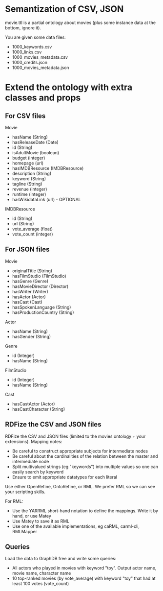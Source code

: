 # Semantization of CSV, JSON

movie.ttl is a partial ontology about movies (plus some instance data at the bottom, ignore it).

You are given some data files:
- 1000_keywords.csv
- 1000_links.csv
- 1000_movies_metadata.csv
- 1000_credits.json
- 1000_movies_metadata.json

# Extend the ontology with extra classes and props

## For CSV files

Movie
- hasName (String)
- hasReleaseDate (Date)
- id (String)
- isAdultMovie (boolean)
- budget (integer)
- homepage (url)
- hasIMDBResource (IMDBResource)
- description (String)
- keyword (String)
- tagline (String)
- revenue (integer)
- runtime (integer)
- hasWikidataLink (url) - OPTIONAL

IMDBResource
- id (String)
- url (String)
- vote_average (float)
- vote_count (integer)

## For JSON files

Movie
- originalTitle (String)
- hasFilmStudio (FilmStudio)
- hasGenre (Genre)
- hasMovieDirector (Director)
- hasWriter (Writer)
- hasActor (Actor)
- hasCast (Cast)
- hasSpokenLanguage (String)
- hasProductionCountry (String)

Actor
- hasName (String)
- hasGender (String)

Genre
- id (Integer)
- hasName (String)

FilmStudio
- id (Integer)
- hasName (String)

Cast
- hasCastActor (Actor)
- hasCastCharacter (String)

## RDFize the CSV and JSON files

RDFize the CSV and JSON files (limited to the movies ontology + your extensions). Mapping notes:

- Be careful to construct appropriate subjects for intermediate nodes
- Be careful about the cardinalities of the relation between the master and intermediate node
- Split multivalued strings (eg "keywords") into multiple values so one can easily search by keyword
- Ensure to emit appropriate datatypes for each literal

Use either OpenRefine, OntoRefine, or RML.
We prefer RML so we can see your scripting skills.

For RML:
- Use the YARRML short-hand notation to define the mappings. Write it by hand, or use Matey
- Use Matey to save it as RML
- Use one of the available implementations, eg caRML, carml-cli, RMLMapper


## Queries

Load the data to GraphDB free and write some queries:
- All actors who played in movies with keyword "toy". Output actor name, movie name, character name
- 10 top-ranked movies (by vote_average) with keyword "toy" that had at least 100 votes (vote_count)
